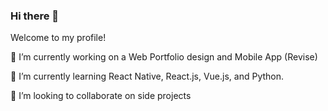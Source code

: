 ### Hi there 👋

Welcome to my profile!

🔭 I’m currently working on a Web Portfolio design and Mobile App (Revise)

🌱 I’m currently learning React Native, React.js, Vue.js, and Python.

👯 I’m looking to collaborate on side projects

<!--
**tomscdxvi/tomscdxvi** is a ✨ _special_ ✨ repository because its `README.md` (this file) appears on your GitHub profile.
-->
